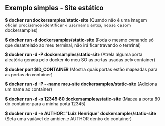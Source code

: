 ## Exemplo simples - Site estático

**\$ docker run dockersamples/static-site**
(Quando não é uma imagem oficial precisamos identificar o username antes, nesse casom dockersamples)

**\$ docker run -d dockersamples/static-site**
(Roda o mesmo comando só que desatrelado ao meu terminal, não irá ficar travando o terminal)

**\$ docker run -d -P dockersamples/static-site**
(Atrela alguma porta aleatória gerada pelo docker do meu SO as portas usadas pelo container)

**$ docker port $ID_CONTAINER**
(Mostra quais portas estão mapeadas para as portas do container)

**\$ docker run -d -P --name meu-site dockersamples/static-site**
(Adiciona um name ao container)

**\$ docker run -d -p 12345:80 dockersamples/static-site**
(Mapea a porta 80 do container para a minha porta 12345)

**\$ docker run -d -e AUTHOR="Luiz Henrique" dockersamples/static-site**
(Seta uma variável de ambiente AUTHOR dentro do container)
